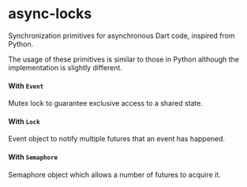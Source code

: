 # async-locks
Synchronization primitives for asynchronous Dart code, inspired from Python.

The usage of these primitives is similar to those in Python although the implementation is slightly different.
#### With `Event`
Mutex lock to guarantee exclusive access to a shared state.
#### With `Lock`
Event object to notify multiple futures that an event has happened.
#### With `Semaphore`
Semaphore object which allows a number of futures to acquire it.
